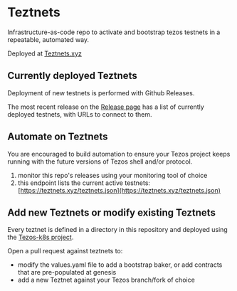 # Teztnets

Infrastructure-as-code repo to activate and bootstrap tezos testnets in a repeatable, automated way.

Deployed at [Teztnets.xyz](https://teztnets.xyz)

## Currently deployed Teztnets

Deployment of new testnets is performed with Github Releases.

The most recent release on the [Release page](https://github.com/tqtezos/teztnets/releases) has a list of currently deployed testnets, with URLs to connect to them.

## Automate on Teztnets

You are encouraged to build automation to ensure your Tezos project keeps running with the future versions of Tezos shell and/or protocol.

1. monitor this repo's releases using your monitoring tool of choice
1. this endpoint lists the current active testnets: [https://teztnets.xyz/teztnets.json](https://teztnets.xyz/teztnets.json)

## Add new Teztnets or modify existing Teztnets

Every teztnet is defined in a directory in this repository and deployed using the [Tezos-k8s project](https://github.com/tqtezos/tezos-k8s).

Open a pull request against teztnets to:

* modify the values.yaml file to add a bootstrap baker, or add contracts that are pre-populated at genesis
* add a new Teztnet against your Tezos branch/fork of choice
